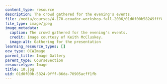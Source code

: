 ```yaml
---
content_type: resource
description: The crowd gathered for the evening's events.
file: /media/courses/4-170-ecuador-workshop-fall-2006/01d0f00b58249fff86da70905acff1fb_10.jpg
file_type: image/jpeg
image_metadata:
  caption: The crowd gathered for the evening's events.
  credit: Image courtesy of Keith McCluskey.
  image-alt: Gathering for the presentation
learning_resource_types: []
ocw_type: OCWImage
parent_title: Image Gallery
parent_type: CourseSection
resourcetype: Image
title: 10.jpg
uid: 01d0f00b-5824-9fff-86da-70905acff1fb
---
```

